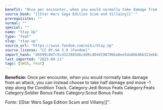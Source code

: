```yaml
---
benefit: "Once per encounter, when you would normally take damage from an attack, you can instead choose to take half damage and move -1 step along the Condition Track. Category:Jedi Bonus Feats Category:Feats Category:Soldier Bonus Feats Category:Scout Bonus Feats"
source_book: "[[Star Wars Saga Edition Scum and Villainy]]''"
prerequisites: ""
normal: ""
special: ""
name: "Stay Up"
type: "feat"
slug: "stay-up"
source_url: "https://swse.fandom.com/wiki/Stay_Up"
source_license: "CC BY-SA 3.0 (Fandom)"
import_hash: "d6599c8d7c9cd322683d6cdd9cd044198796ba6ee5da8bb4bb313ebb229cfd5b"
last_imported: "2025-09-11"
tags: [SWSE, Feat]
---
```

**Beneficio:** Once per encounter, when you would normally take damage from an attack, you can instead choose to take half damage and move -1 step along the Condition Track. Category:Jedi Bonus Feats Category:Feats Category:Soldier Bonus Feats Category:Scout Bonus Feats

*Fonte:* [[Star Wars Saga Edition Scum and Villainy]]''.